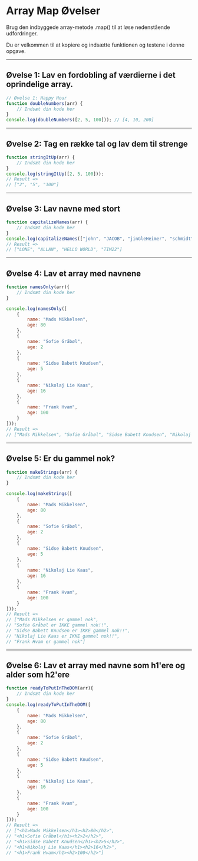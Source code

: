 # Array Map Øvelser

Brug den indbyggede array-metode .map() til at løse nedenstående udfordringer.

Du er velkommen til at kopiere og indsætte funktionen og testene i denne opgave.
___
## Øvelse 1: Lav en fordobling af værdierne i det oprindelige array.
```js
// Øvelse 1: Happy Hour
function doubleNumbers(arr) {
    // Indsæt din kode her
}
console.log(doubleNumbers([2, 5, 100])); // [4, 10, 200]
```
___
## Øvelse 2: Tag en række tal og lav dem til strenge
```js
function stringItUp(arr) {
    // Indsæt din kode her
}
console.log(stringItUp([2, 5, 100])); 
// Result =>
// ["2", "5", "100"]
```
___
## Øvelse 3: Lav navne med stort
```js
function capitalizeNames(arr) {
    // Indsæt din kode her
}
console.log(capitalizeNames(["john", "JACOB", "jinGleHeimer", "schmidt"]));    
// Result =>
// ["LONE", "ALLAN", "HELLO WORLD", "TIM22"]
```
___
## Øvelse 4: Lav et array med navnene
```js
function namesOnly(arr){
    // Indsæt din kode her
}

console.log(namesOnly([
    {
        name: "Mads Mikkelsen",
        age: 80
    },
    {
        name: "Sofie Gråbøl",
        age: 2
    },
    {
        name: "Sidse Babett Knudsen",
        age: 5
    },
    {
        name: "Nikolaj Lie Kaas",
        age: 16
    },
    {
        name: "Frank Hvam",
        age: 100
    }
])); 
// Result =>
// ["Mads Mikkelsen", "Sofie Gråbøl", "Sidse Babett Knudsen", "Nikolaj Lie Kaas", "Frank Hvam"]
```
___
## Øvelse 5: Er du gammel nok?
```js
function makeStrings(arr) {
    // Indsæt din kode her
}

console.log(makeStrings([
    {
        name: "Mads Mikkelsen",
        age: 80
    },
    {
        name: "Sofie Gråbøl",
        age: 2
    },
    {
        name: "Sidse Babett Knudsen",
        age: 5
    },
    {
        name: "Nikolaj Lie Kaas",
        age: 16
    },
    {
        name: "Frank Hvam",
        age: 100
    }
])); 
// Result =>
// ["Mads Mikkelsen er gammel nok", 
// "Sofie Gråbøl er IKKE gammel nok!!", 
// "Sidse Babett Knudsen er IKKE gammel nok!!", 
// "Nikolaj Lie Kaas er IKKE gammel nok!!", 
// "Frank Hvam er gammel nok"]
```
___
## Øvelse 6: Lav et array med navne som h1'ere og alder  som h2'ere
```js
function readyToPutInTheDOM(arr){
    // Indsæt din kode her
}
console.log(readyToPutInTheDOM([
    {
        name: "Mads Mikkelsen",
        age: 80
    },
    {
        name: "Sofie Gråbøl",
        age: 2
    },
    {
        name: "Sidse Babett Knudsen",
        age: 5
    },
    {
        name: "Nikolaj Lie Kaas",
        age: 16
    },
    {
        name: "Frank Hvam",
        age: 100
    }
])); 
// Result =>
// ["<h1>Mads Mikkelsen</h1><h2>80</h2>", 
// "<h1>Sofie Gråbøl</h1><h2>2</h2>", 
// "<h1>Sidse Babett Knudsen</h1><h2>5</h2>", 
// "<h1>Nikolaj Lie Kaas</h1><h2>16</h2>", 
// "<h1>Frank Hvam</h1><h2>100</h2>"]
```